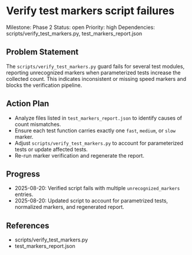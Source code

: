 # Verify test markers script failures
Milestone: Phase 2
Status: open
Priority: high
Dependencies: scripts/verify_test_markers.py, test_markers_report.json

## Problem Statement
The `scripts/verify_test_markers.py` guard fails for several test modules, reporting unrecognized markers when parameterized tests increase the collected count. This indicates inconsistent or missing speed markers and blocks the verification pipeline.

## Action Plan
- Analyze files listed in `test_markers_report.json` to identify causes of count mismatches.
- Ensure each test function carries exactly one `fast`, `medium`, or `slow` marker.
- Adjust `scripts/verify_test_markers.py` to account for parameterized tests or update affected tests.
- Re-run marker verification and regenerate the report.

## Progress
- 2025-08-20: Verified script fails with multiple `unrecognized_markers` entries.
- 2025-08-20: Updated script to account for parametrized tests, normalized markers, and regenerated report.

## References
- scripts/verify_test_markers.py
- test_markers_report.json
